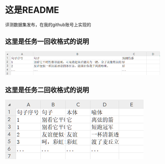 # 这是README

评测数据集发布，在我的github账号上实现的  

## 这里是任务一回收格式的说明

![CCAC2025 细粒度比拟句情绪分析任务1回收格式.png](https://github.com/dashuai180/-/blob/main/Task1-Recycle.png)

## 这里是任务二回收格式的说明

![CCAC2025 细粒度比拟句情绪分析任务1回收格式.png](https://github.com/dashuai180/-/blob/main/Task2-Recycle.png)
